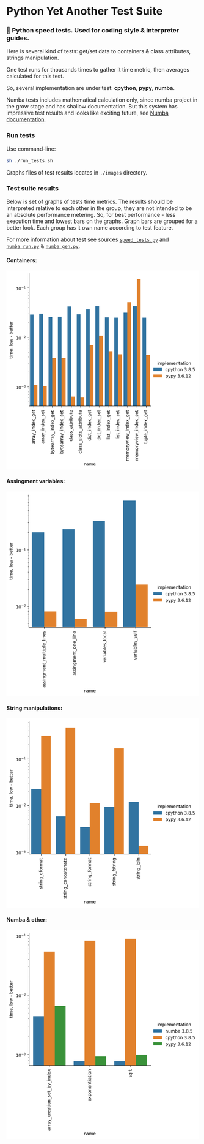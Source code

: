 # Python Yet Another Test Suite

### :muscle: Python speed tests. Used for coding style & interpreter guides.

Here is several kind of tests: get/set data to containers & class attributes, strings manipulation.

One test runs for thousands times to gather it time metric, then averages calculated for this test.

So, several implementation are under test: **cpython**, **pypy**, **numba**.

Numba tests includes mathematical calculation only, since numba project in the grow stage and has shallow documentation. But this system has impressive test results and looks like exciting future, see [Numba documentation](https://numba.readthedocs.io/en/stable/).

### Run tests

Use command-line:
```sh
sh ./run_tests.sh
```

Graphs files of test results locates in `./images` directory.

### Test suite results

Below is set of graphs of tests time metrics. The results should be interpreted relative to each other in the group, they are not intended to be an absolute performance metering. So, for best performance - less execution time and lowest bars on the graphs. Graph bars are grouped for a better look. Each group has it own name according to test feature.

For more information about test see sources [`speed_tests.py`](speed_tests.py) and [`numba_run.py`](numba_run.py) & [`numba_gen.py`](numba_gen.py).

#### Containers:
![](/images/speed_tests_1.png)

#### Assingment variables:
![](/images/speed_tests_2.png)

#### String manipulations:
![](/images/speed_tests_3.png)

#### Numba & other:
![](/images/numba_tests.png)

